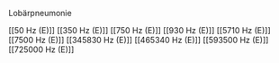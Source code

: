 Lobärpneumonie

[[50 Hz (E)]]
[[350 Hz (E)]]
[[750 Hz (E)]]
[[930 Hz (E)]]
[[5710 Hz (E)]]
[[7500 Hz (E)]]
[[345830 Hz (E)]]
[[465340 Hz (E)]]
[[593500 Hz (E)]]
[[725000 Hz (E)]]